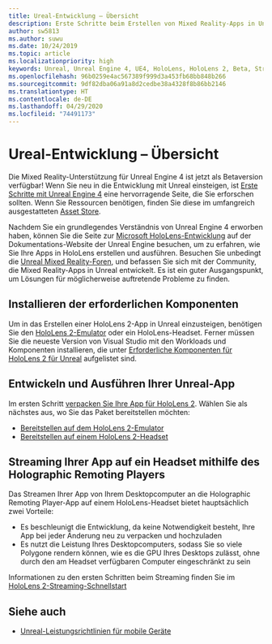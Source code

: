 ```yaml
---
title: Ureal-Entwicklung – Übersicht
description: Erste Schritte beim Erstellen von Mixed Reality-Apps in Unreal.
author: sw5813
ms.author: suwu
ms.date: 10/24/2019
ms.topic: article
ms.localizationpriority: high
keywords: Unreal, Unreal Engine 4, UE4, HoloLens, HoloLens 2, Beta, Streamen, Remoting, Mixed Reality, Entwicklung, erste Schritte, neues Projekt, Emulator, Dokumentation
ms.openlocfilehash: 96b0259e4ac567389f999d3a453fb68bb848b266
ms.sourcegitcommit: 9df82dba06a91a8d2cedbe38a4328f8b86bb2146
ms.translationtype: HT
ms.contentlocale: de-DE
ms.lasthandoff: 04/29/2020
ms.locfileid: "74491173"
---
```

# <a name="unreal-development-overview"></a>Ureal-Entwicklung – Übersicht

Die Mixed Reality-Unterstützung für Unreal Engine 4 ist jetzt als Betaversion verfügbar! Wenn Sie neu in die Entwicklung mit Unreal einsteigen, ist <a href="https://docs.unrealengine.com//GettingStarted/index.html" target="_blank">Erste Schritte mit Unreal Engine 4</a> eine hervorragende Seite, die Sie erforschen sollten. Wenn Sie Ressourcen benötigen, finden Sie diese im umfangreich ausgestatteten <a href="https://www.unrealengine.com/marketplace//store" target="_blank">Asset Store</a>. 

Nachdem Sie ein grundlegendes Verständnis von Unreal Engine 4 erworben haben, können Sie die Seite zur <a href="https://docs.unrealengine.com//Platforms/AR/HoloLens2/index.html" target="_blank">Microsoft HoloLens-Entwicklung</a> auf der Dokumentations-Website der Unreal Engine besuchen, um zu erfahren, wie Sie Ihre Apps in HoloLens erstellen und ausführen. Besuchen Sie unbedingt die <a href="https://forums.unrealengine.com/development-discussion/vr-ar-development" target="_blank">Unreal Mixed Reality-Foren</a>, und befassen Sie sich mit der Community, die Mixed Reality-Apps in Unreal entwickelt. Es ist ein guter Ausgangspunkt, um Lösungen für möglicherweise auftretende Probleme zu finden.

## <a name="installing-the-prerequisites"></a>Installieren der erforderlichen Komponenten

Um in das Erstellen einer HoloLens 2-App in Unreal einzusteigen, benötigen Sie den [HoloLens 2-Emulator](using-the-hololens-emulator.md) oder ein HoloLens-Headset. Ferner müssen Sie die neueste Version von Visual Studio mit den Workloads und Komponenten installieren, die unter <a href="https://docs.unrealengine.com//Platforms/AR/HoloLens2/Prerequisites/index.html" target="_blank">Erforderliche Komponenten für HoloLens 2 für Unreal</a> aufgelistet sind.

## <a name="building-and-running-your-unreal-app"></a>Entwickeln und Ausführen Ihrer Unreal-App

Im ersten Schritt <a href="https://docs.unrealengine.com//Platforms/AR/HoloLens2/HowTo/PackageApp/index.html" target="_blank">verpacken Sie Ihre App für HoloLens 2</a>. Wählen Sie als nächstes aus, wo Sie das Paket bereitstellen möchten:
* <a href="https://docs.unrealengine.com//Platforms/AR/HoloLens2/QuickStartEmulator/index.html" target="_blank">Bereitstellen auf dem HoloLens 2-Emulator</a>
* <a href="https://docs.unrealengine.com//Platforms/AR/HoloLens2/QuickStartDevice/index.html" target="_blank">Bereitstellen auf einem HoloLens 2-Headset</a>

## <a name="streaming-your-app-to-a-headset-via-the-holographic-remoting-player"></a>Streaming Ihrer App auf ein Headset mithilfe des Holographic Remoting Players

Das Streamen Ihrer App von Ihrem Desktopcomputer an die Holographic Remoting Player-App auf einem HoloLens-Headset bietet hauptsächlich zwei Vorteile: 
* Es beschleunigt die Entwicklung, da keine Notwendigkeit besteht, Ihre App bei jeder Änderung neu zu verpacken und hochzuladen
* Es nutzt die Leistung Ihres Desktopcomputers, sodass Sie so viele Polygone rendern können, wie es die GPU Ihres Desktops zulässt, ohne durch den am Headset verfügbaren Computer eingeschränkt zu sein

Informationen zu den ersten Schritten beim Streaming finden Sie im <a href="https://docs.unrealengine.com//Platforms/AR/HoloLens2/QuickStartStreaming/index.html" target="_blank">HoloLens 2-Streaming-Schnellstart</a>[]()

## <a name="see-also"></a>Siehe auch
* <a href="https://docs.unrealengine.com//Platforms/Mobile/Performance/index.html" target="_blank">Unreal-Leistungsrichtlinien für mobile Geräte</a>
